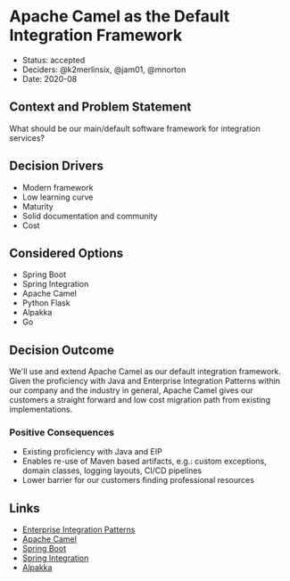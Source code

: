 # Apache Camel as the Default Integration Framework

* Status: accepted
* Deciders: @k2merlinsix, @jam01, @mnorton
* Date: 2020-08

## Context and Problem Statement

What should be our main/default software framework for integration services?

## Decision Drivers <!-- optional -->

* Modern framework
* Low learning curve
* Maturity
* Solid documentation and community
* Cost

## Considered Options

* Spring Boot
* Spring Integration
* Apache Camel
* Python Flask
* Alpakka
* Go

## Decision Outcome

We'll use and extend Apache Camel as our default integration framework. Given the proficiency with Java and Enterprise Integration Patterns within our company and the industry in general, Apache Camel gives our customers a straight forward and low cost migration path from existing implementations.

### Positive Consequences <!-- optional -->

* Existing proficiency with Java and EIP
* Enables re-use of Maven based artifacts, e.g.: custom exceptions, domain classes, logging layouts, CI/CD pipelines
* Lower barrier for our customers finding professional resources

## Links <!-- optional -->

* [Enterprise Integration Patterns](https://www.enterpriseintegrationpatterns.com/)
* [Apache Camel](https://camel.apache.org/)
* [Spring Boot](https://spring.io/projects/spring-boot)
* [Spring Integration](https://spring.io/projects/spring-integration)
* [Alpakka](https://doc.akka.io/docs/alpakka/current/)
